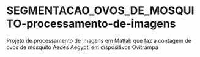 # SEGMENTACAO_OVOS_DE_MOSQUITO-processamento-de-imagens
Projeto de processamento de imagens em Matlab que faz a contagem de ovos de mosquito Aedes Aegypti em dispositivos Ovitrampa
